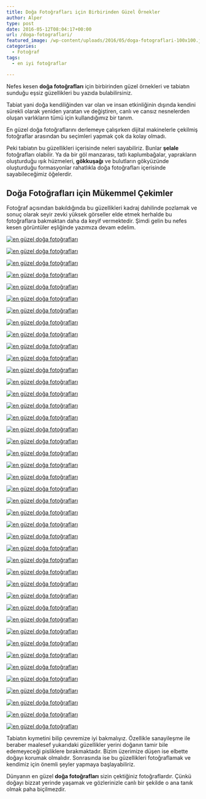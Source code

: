 ```yaml
---
title: Doğa Fotoğrafları için Birbirinden Güzel Örnekler
author: Alper
type: post
date: 2016-05-12T08:04:17+00:00
url: /doga-fotograflari/
featured_image: /wp-content/uploads/2016/05/doga-fotograflari-100x100.jpg
categories:
  - Fotoğraf
tags:
  - en iyi fotoğraflar

---
```

Nefes kesen **doğa fotoğrafları** için birbirinden güzel örnekleri ve tabiatın sunduğu eşsiz güzellikleri bu yazıda bulabilirsiniz.

Tabiat yani doğa kendiliğinden var olan ve insan etkinliğinin dışında kendini sürekli olarak yeniden yaratan ve değiştiren, canlı ve cansız nesnelerden oluşan varlıkların tümü için kullandığımız bir tanım.

En güzel doğa fotoğraflarını derlemeye çalışırken dijital makinelerle çekilmiş fotoğraflar arasından bu seçimleri yapmak çok da kolay olmadı.

Peki tabiatın bu güzellikleri içerisinde neleri sayabiliriz. Bunlar **şelale** fotoğrafları olabilir. Ya da bir göl manzarası, tatlı kaplumbağalar, yaprakların oluşturduğu ışık hüzmeleri, **gökkuşağı** ve bulutların gökyüzünde oluşturduğu formasyonlar rahatlıkla doğa fotoğrafları içerisinde sayabileceğimiz öğelerdir.

## Doğa Fotoğrafları için Mükemmel Çekimler

Fotoğraf açısından bakıldığında bu güzellikleri kadraj dahilinde pozlamak ve sonuç olarak seyir zevki yüksek görseller elde etmek herhalde bu fotoğraflara bakmaktan daha da keyif vermektedir. Şimdi gelin bu nefes kesen görüntüler eşliğinde yazımıza devam edelim.

<a href="http://www.flickr.com/photos/54419396@N00/45599281" target="_blank" rel="external nofollow"><img title="" src="http://farm1.static.flickr.com/27/45599281_0e33a17e35.jpg" alt="en güzel doğa fotoğrafları" /></a>

<a href="http://www.flickr.com/photos/52317893@N00/263966036" target="_blank" rel="external nofollow"><img title="" src="http://farm1.static.flickr.com/103/263966036_ee04032cc8.jpg" alt="en güzel doğa fotoğrafları" /></a>

<a href="http://www.flickr.com/photos/46301298@N00/942938486" target="_blank" rel="external nofollow"><img title="" src="http://farm2.static.flickr.com/1156/942938486_65b6d1efe7.jpg" alt="en güzel doğa fotoğrafları" /></a>

<a href="http://www.flickr.com/photos/89569754@N00/317184224" target="_blank" rel="external nofollow"><img title="" src="http://farm1.static.flickr.com/100/317184224_fffde7547e.jpg" alt="en güzel doğa fotoğrafları" /></a>

<a href="http://www.flickr.com/photos/72164905@N00/63452603" target="_blank" rel="external nofollow" class="broken_link"><img title="" src="http://farm1.static.flickr.com/33/63452603_b3a5b5448d.jpg" alt="en güzel doğa fotoğrafları" /></a>

<a href="http://www.flickr.com/photos/86685058@N00/91957795" target="_blank" rel="external nofollow"><img title="" src="http://farm1.static.flickr.com/42/91957795_5a27611762.jpg" alt="en güzel doğa fotoğrafları" /></a>

<a href="http://www.flickr.com/photos/45389964@N06/10021941336" target="_blank" rel="external nofollow"><img title="" src="http://farm6.static.flickr.com/5466/10021941336_4b60c34821.jpg" alt="en güzel doğa fotoğrafları" /></a>

<a href="http://www.flickr.com/photos/81035653@N00/9858158913" target="_blank" rel="external nofollow"><img title="" src="http://farm8.static.flickr.com/7348/9858158913_f3b0f02ab1.jpg" alt="en güzel doğa fotoğrafları" /></a>

<a href="http://www.flickr.com/photos/21207178@N07/9723752637" target="_blank" rel="external nofollow"><img title="" src="http://farm8.static.flickr.com/7370/9723752637_9c576fa19a.jpg" alt="en güzel doğa fotoğrafları" /></a>

<a href="http://www.flickr.com/photos/46096859@N07/9699547179" target="_blank" rel="external nofollow"><img title="" src="http://farm6.static.flickr.com/5335/9699547179_027ef064b7.jpg" alt="en güzel doğa fotoğrafları" /></a>

<a href="http://www.flickr.com/photos/21207178@N07/9674920482" target="_blank" rel="external nofollow"><img title="" src="http://farm8.static.flickr.com/7350/9674920482_e2743ed02b.jpg" alt="en güzel doğa fotoğrafları" /></a>

<a href="http://www.flickr.com/photos/56936646@N07/9668503723" target="_blank" rel="external nofollow"><img title="" src="http://farm4.static.flickr.com/3689/9668503723_30bba9fd5e.jpg" alt="en güzel doğa fotoğrafları" /></a>

<a href="http://www.flickr.com/photos/8407953@N03/9659582353" target="_blank" rel="external nofollow"><img title="" src="http://farm8.static.flickr.com/7341/9659582353_693b462129.jpg" alt="en güzel doğa fotoğrafları" /></a>

<a href="http://www.flickr.com/photos/8407953@N03/9653496641" target="_blank" rel="external nofollow"><img title="" src="http://farm8.static.flickr.com/7364/9653496641_3123eb50a2.jpg" alt="en güzel doğa fotoğrafları" /></a>

<a href="http://www.flickr.com/photos/46096859@N07/9646873214" target="_blank" rel="external nofollow"><img title="" src="http://farm4.static.flickr.com/3776/9646873214_3930420b42.jpg" alt="en güzel doğa fotoğrafları" /></a>

<a href="http://www.flickr.com/photos/46096859@N07/9589605703" target="_blank" rel="external nofollow"><img title="" src="http://farm6.static.flickr.com/5482/9589605703_b48a1bc1d1.jpg" alt="en güzel doğa fotoğrafları" /></a>

<a href="http://www.flickr.com/photos/26907150@N08/9581230973" target="_blank" rel="external nofollow"><img title="" src="http://farm8.static.flickr.com/7357/9581230973_80e2d08586.jpg" alt="en güzel doğa fotoğrafları" /></a>

<a href="http://www.flickr.com/photos/46096859@N07/9529551957" target="_blank" rel="external nofollow"><img title="" src="http://farm8.static.flickr.com/7286/9529551957_da14962652.jpg" alt="en güzel doğa fotoğrafları" /></a>

<a href="http://www.flickr.com/photos/72179079@N00/9401566730" target="_blank" rel="external nofollow"><img title="" src="http://farm4.static.flickr.com/3772/9401566730_53755a3b54.jpg" alt="en güzel doğa fotoğrafları" /></a>

<a href="http://www.flickr.com/photos/46096859@N07/9306920143" target="_blank" rel="external nofollow"><img title="" src="http://farm8.static.flickr.com/7401/9306920143_d4dc7f81b5.jpg" alt="en güzel doğa fotoğrafları" /></a>

<a href="http://www.flickr.com/photos/46096859@N07/9285429254" target="_blank" rel="external nofollow"><img title="" src="http://farm8.static.flickr.com/7376/9285429254_eb1a0a6b52.jpg" alt="en güzel doğa fotoğrafları" /></a>

<a href="http://www.flickr.com/photos/26907150@N08/9278750248" target="_blank" rel="external nofollow"><img title="" src="http://farm8.static.flickr.com/7368/9278750248_d60c8f7a3d.jpg" alt="en güzel doğa fotoğrafları" /></a>

<a href="http://www.flickr.com/photos/21207178@N07/9200517005" target="_blank" rel="external nofollow"><img title="" src="http://farm6.static.flickr.com/5500/9200517005_529a647e52.jpg" alt="en güzel doğa fotoğrafları" /></a>

<a href="http://www.flickr.com/photos/21207178@N07/9168137594" target="_blank" rel="external nofollow"><img title="" src="http://farm6.static.flickr.com/5329/9168137594_7d16829879.jpg" alt="en güzel doğa fotoğrafları" /></a>

<a href="http://www.flickr.com/photos/21207178@N07/9143537415" target="_blank" rel="external nofollow"><img title="" src="http://farm6.static.flickr.com/5527/9143537415_c7a7388183.jpg" alt="en güzel doğa fotoğrafları" /></a>

<a href="http://www.flickr.com/photos/21207178@N07/9093989002" target="_blank" rel="external nofollow"><img title="" src="http://farm3.static.flickr.com/2822/9093989002_2e08919c66.jpg" alt="en güzel doğa fotoğrafları" /></a>

<a href="http://www.flickr.com/photos/21207178@N07/9027834386" target="_blank" rel="external nofollow"><img title="" src="http://farm4.static.flickr.com/3797/9027834386_4d77cf2193.jpg" alt="en güzel doğa fotoğrafları" /></a>

<a href="http://www.flickr.com/photos/21207178@N07/8978597253" target="_blank" rel="external nofollow"><img title="" src="http://farm3.static.flickr.com/2887/8978597253_b8d828f86b.jpg" alt="en güzel doğa fotoğrafları" /></a>

<a href="http://www.flickr.com/photos/21207178@N07/8950449693" target="_blank" rel="external nofollow"><img title="" src="http://farm8.static.flickr.com/7370/8950449693_353aae3091.jpg" alt="en güzel doğa fotoğrafları" /></a>

<a href="http://www.flickr.com/photos/26907150@N08/8913541007" target="_blank" rel="external nofollow"><img title="" src="http://farm6.static.flickr.com/5338/8913541007_a8c3cc6841.jpg" alt="en güzel doğa fotoğrafları" /></a>

<a href="http://www.flickr.com/photos/21207178@N07/8816535915" target="_blank" rel="external nofollow"><img title="" src="http://farm9.static.flickr.com/8128/8816535915_1d04df1044.jpg" alt="en güzel doğa fotoğrafları" /></a>

<a href="http://www.flickr.com/photos/38108318@N00/8798868161" target="_blank" rel="external nofollow"><img title="" src="http://farm4.static.flickr.com/3670/8798868161_01a7df1fa2.jpg" alt="en güzel doğa fotoğrafları" /></a>

<a href="http://www.flickr.com/photos/21207178@N07/8787758264" target="_blank" rel="external nofollow"><img title="" src="http://farm4.static.flickr.com/3793/8787758264_701a56e057.jpg" alt="en güzel doğa fotoğrafları" /></a>

<a href="http://www.flickr.com/photos/21207178@N07/8754718460" target="_blank" rel="external nofollow"><img title="" src="http://farm3.static.flickr.com/2881/8754718460_d292549a26.jpg" alt="en güzel doğa fotoğrafları" /></a>

<a href="http://www.flickr.com/photos/21207178@N07/8745170746" target="_blank" rel="external nofollow"><img title="" src="http://farm8.static.flickr.com/7289/8745170746_89a83ec497.jpg" alt="en güzel doğa fotoğrafları" /></a>

<a href="http://www.flickr.com/photos/60443202@N03/8741698297" target="_blank" rel="external nofollow"><img title="" src="http://farm8.static.flickr.com/7287/8741698297_9f7150fc19.jpg" alt="en güzel doğa fotoğrafları" /></a>

<a href="http://www.flickr.com/photos/26907150@N08/8726750012" target="_blank" rel="external nofollow"><img title="" src="http://farm8.static.flickr.com/7314/8726750012_60ec0ec651.jpg" alt="en güzel doğa fotoğrafları" /></a>

<a href="http://www.flickr.com/photos/11224136@N07/8689950937" target="_blank" rel="external nofollow"><img title="" src="http://farm9.static.flickr.com/8545/8689950937_153cebcf9d.jpg" alt="en güzel doğa fotoğrafları" /></a>

<a href="http://www.flickr.com/photos/76586193@N08/8688231349" target="_blank" rel="external nofollow"><img title="" src="http://farm8.static.flickr.com/7055/8688231349_0e5e551e02.jpg" alt="en güzel doğa fotoğrafları" /></a>

<a href="http://www.flickr.com/photos/21207178@N07/8667986477" target="_blank" rel="external nofollow"><img title="" src="http://farm9.static.flickr.com/8393/8667986477_82b7709915.jpg" alt="en güzel doğa fotoğrafları" /></a>

<a href="http://www.flickr.com/photos/81035653@N00/8654841897" target="_blank" rel="external nofollow"><img title="" src="http://farm9.static.flickr.com/8104/8654841897_a15e6342e8.jpg" alt="en güzel doğa fotoğrafları" /></a>

<a href="http://www.flickr.com/photos/76586193@N08/8630532196" target="_blank" rel="external nofollow"><img title="" src="http://farm9.static.flickr.com/8524/8630532196_26e17e07e8.jpg" alt="en güzel doğa fotoğrafları" /></a>

Tabiatın kıymetini bilip çevremize iyi bakmalıyız. Özellikle sanayileşme ile beraber maalesef yukarıdaki güzellikler yerini doğanın tamir bile edemeyeceği pisliklere bırakmaktadır. Bizim üzerimize düşen ise elbette doğayı korumak olmalıdır. Sonrasında ise bu güzellikleri fotoğraflamak ve kendimiz için önemli şeyler yapmaya başlayabiliriz.

Dünyanın en güzel **doğa fotoğrafları** sizin çektiğiniz fotoğraflardır. Çünkü doğayı bizzat yerinde yaşamak ve gözlerinizle canlı bir şekilde o ana tanık olmak paha biçilmezdir.